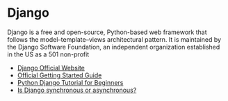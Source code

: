 # Django

Django is a free and open-source, Python-based web framework that follows the model–template–views architectural pattern. It is maintained by the Django Software Foundation, an independent organization established in the US as a 501 non-profit

- [Django Official Website](https://www.djangoproject.com/)
- [Official Getting Started Guide](https://www.djangoproject.com/start/)
- [Python Django Tutorial for Beginners](https://www.youtube.com/watch?v=rHux0gMZ3Eg)
- [Is Django synchronous or asynchronous?](https://stackoverflow.com/questions/58548089/django-is-synchronous-or-asynchronous)
